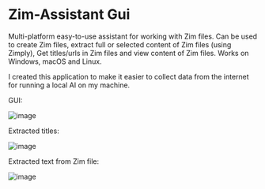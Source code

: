 # Zim-Assistant Gui
Multi-platform easy-to-use assistant for working with Zim files. Can be used to create Zim files, extract full or selected content of Zim files (using Zimply), Get titles/urls in Zim files and view content of Zim files. Works on Windows, macOS and Linux. 

I created this application to make it easier to collect data from the internet for running a local AI on my machine.

GUI:

![image](https://github.com/user-attachments/assets/8b97259b-c743-4085-b042-9b6aa6679ade)

Extracted titles:

![image](https://github.com/user-attachments/assets/616b3abd-7aa5-4178-87bf-6e13daa8f185)

Extracted text from Zim file:

![image](https://github.com/user-attachments/assets/0ae13d9a-02c3-45ed-8224-3507a5a5b365)

